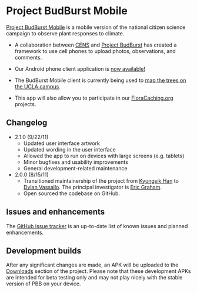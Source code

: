 # Project BudBurst Mobile

[Project BudBurst Mobile](http://networkednaturalist.org/budburstmobile) is a mobile version of the national citizen science campaign to observe plant responses to climate.

* A collaboration between [CENS](http://cens.ucla.edu) and [Project BudBurst](http://budburst.org) has created a framework to use cell phones to upload photos, observations, and comments.

* Our Android phone client application is [now available!](https://market.android.com/details?id=edu.ucla.cens.budburstmobile)

* The BudBurst Mobile client is currently being used to [map the trees on the UCLA campus](http://networkednaturalist.org/uclatreemap/).

* This app will also allow you to participate in our [FloraCaching.org](http://networkednaturalist.org/floracaching/) projects.

## Changelog

* 2.1.0 (9/22/11)
  * Updated user interface artwork
  * Updated wording in the user interface
  * Allowed the app to run on devices with large screens (e.g. tablets)
  * Minor bugfixes and usability improvements
  * General development-related maintenance
* 2.0.0 (8/15/11)
  * Transitioned maintainership of the project from [Kyungsik Han](mailto:zenithhan@gmail.com) to [Dylan Vassallo](mailto:dylanvassallo@gmail.com). The principal investigator is [Eric Graham](mailto:egraham@cens.ucla.edu).
  * Open sourced the codebase on GitHub.

## Issues and enhancements

The [GitHub issue tracker](https://github.com/dylanvee/Project-BudBurst-Mobile/issues?sort=created&direction=desc&state=open) is an up-to-date list of known issues and planned enhancements.

## Development builds

After any significant changes are made, an APK will be uploaded to the [Downloads](https://github.com/dylanvee/Project-BudBurst-Mobile/downloads) section of the project. Please note that these development APKs are intended for beta testing only and may not play nicely with the stable version of PBB on your device. 
